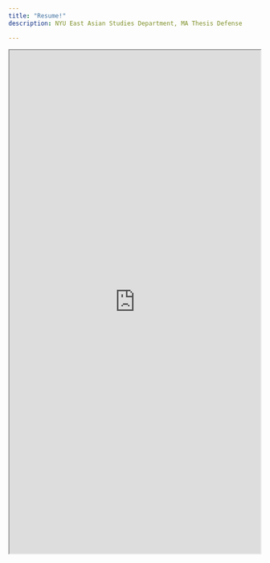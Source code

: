 ```yaml
---
title: "Resume!"
description: NYU East Asian Studies Department, MA Thesis Defense

---
```


<iframe src="https://docs.google.com/file/d/0B8aGkJVsdqiJamVpUnJ1TDlFbFU/preview" width="500" height="1000"></iframe>
